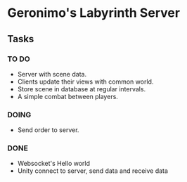 # Geronimo's Labyrinth Server

## Tasks

### TO DO
* Server with scene data.
* Clients update their views with common world.
* Store scene in database at regular intervals.
* A simple combat between players.

### DOING
* Send order to server.

### DONE
* Websocket's Hello world
* Unity connect to server, send data and receive data